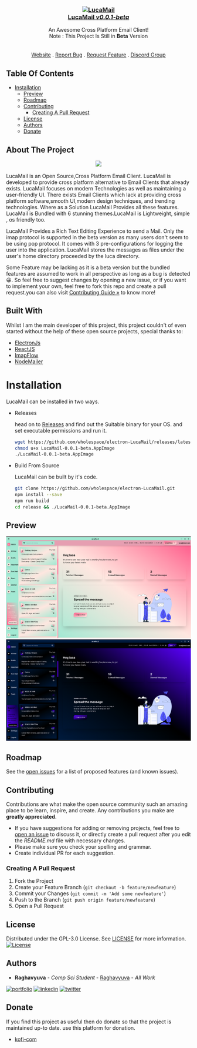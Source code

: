 <br/>
<p align="center">
  <a href="https://lucamail.raghavyuva.com/">
<h3 align="center"><img src="https://imgur.com/tcrXEKK.png" alt="LucaMail"><br>LucaMail <i>v0.0.1-beta</i></h3>  </a>
  <p align="center">
    An Awesome Cross Platform Email Client!
    <br/>
    Note : This Project Is Still in <strong>Beta</strong>  Version
    <br/>
    <br/>
    <br/>
    <a href="https://lucamail.raghavyuva.com/">Website</a>
    .
    <a href="https://github.com/raghavyuva/LucaMail/issues">Report Bug</a>
    .
    <a href="https://github.com/raghavyuva/LucaMail/issues">Request Feature</a>
    .
    <a href="https://discord.gg/kG8a7mkvvw">Discord Group</a>
  </p>
</p>

## Table Of Contents

- [Installation](#installation)
  - [Preview](#preview)
  - [Roadmap](#roadmap)
  - [Contributing](#contributing)
    - [Creating A Pull Request](#creating-a-pull-request)
  - [License](https://github.com/raghavyuva/LucaMail/blob/master/LICENSE)
  - [Authors](#authors)
  - [Donate](#donate)

## About The Project

 <p align="center"><img src="https://imgur.com/A2xKUvn.png"></p>
LucaMail is an Open Source,Cross Platform  Email Client. LucaMail is developed to provide cross platform alternative to Email Clients
that already exists. LucaMail focuses on modern Technologies as well as maintaining a user-friendly UI. There exists  Email Clients which lack at providing cross platform software,smooth UI,modern design techniques, and trending technologies. Where as a Solution LucaMail Provides all these features.
LucaMail is Bundled with 6 stunning themes.LucaMail is Lightweight, simple , os friendly too.
 
LucaMail Provides a Rich Text Editing Experience to send a Mail. Only the imap protocol is supported in the beta version as many users don't seem to be using pop protocol.
It comes with 3 pre-configurations for logging the user into the application. LucaMail stores the messages as files under the user's home directory proceeded by the luca directory.

Some Feature may be lacking as it is a beta version but the bundled features are assumed to work in all perspective
as long as a bug is detected 😀. So feel free to suggest changes by opening a new issue, or if you want to implement your own, feel free to fork this repo and create a pull request.you can also visit [Contributing Guide »](#contributing) to know more!

## Built With

Whilst I am the main developer of this project, this project couldn't of even started without the help of these open source projects, special thanks to:

- [ElectronJs](https://www.electronjs.org/)
- [ReactJS](https://reactjs.org/)
- [ImapFlow](https://imapflow.com/)
- [NodeMailer](https://nodemailer.com/about/)

# Installation

LucaMail can be installed in two ways.

- Releases

  head on to [Releases](https://github.com/wholespace/electron-LucaMail/releases/latest) and find out the Suitable binary for your OS. and set executable permissions and run it.

  ```sh
  wget https://github.com/wholespace/electron-LucaMail/releases/latest/download/LucaMail-0.0.1-beta.AppImage
  chmod u+x LucaMail-0.0.1-beta.AppImage
  ./LucaMail-0.0.1-beta.AppImage
  ```

- Build From Source

  LucaMail can be built by it's code.

  ```sh
  git clone https://github.com/wholespace/electron-LucaMail.git
  npm install --save
  npm run build
  cd release && ./LucaMail-0.0.1-beta.AppImage
  ```

## Preview

<img src="https://github.com/raghavyuva/LandLucamail/blob/master/src/Static/ssCreamRose.png" alt="LucaMail">
<img src="https://github.com/raghavyuva/LandLucamail/blob/master/src/Static/ssDark.png" alt="LucaMail">

## Roadmap

See the [open issues](https://github.com/wholespace/electron-LucaMail/issues) for a list of proposed features (and known issues).

## Contributing

Contributions are what make the open source community such an amazing place to be learn, inspire, and create. Any contributions you make are **greatly appreciated**.

- If you have suggestions for adding or removing projects, feel free to [open an issue](https://github.com/wholespace/electron-LucaMail/issues/new) to discuss it, or directly create a pull request after you edit the _README.md_ file with necessary changes.
- Please make sure you check your spelling and grammar.
- Create individual PR for each suggestion.

### Creating A Pull Request

1. Fork the Project
2. Create your Feature Branch (`git checkout -b feature/newfeature`)
3. Commit your Changes (`git commit -m 'Add some newfeature'`)
4. Push to the Branch (`git push origin feature/newfeature`)
5. Open a Pull Request

## License

Distributed under the GPL-3.0 License. See [LICENSE](https://github.com/wholespace/electron-LucaMail/blob/master/LICENSE) for more information.  
[![License](https://www.gnu.org/graphics/gplv3-with-text-136x68.png)](https://github.com/wholespace/electron-LucaMail/blob/master/LICENSE)

## Authors

- **Raghavyuva** - _Comp Sci Student_ - [Raghavyuva](https://raghavyuva.com/) - _All Work_

[![portfolio](https://img.shields.io/badge/my_portfolio-000?style=for-the-badge&logo=ko-fi&logoColor=white)](https://raghavyuva.com/)
[![linkedin](https://img.shields.io/badge/linkedin-0A66C2?style=for-the-badge&logo=linkedin&logoColor=white)](https://www.linkedin.com/in/raghavyuva)
[![twitter](https://img.shields.io/badge/twitter-1DA1F2?style=for-the-badge&logo=twitter&logoColor=white)](https://twitter.com/yuva_raghav)

## Donate

If you find this project as useful then do donate so that the project is maintained up-to date.
use this platform for donation.

- [kofi-com](https://ko-fi.com/raghavyuva)
